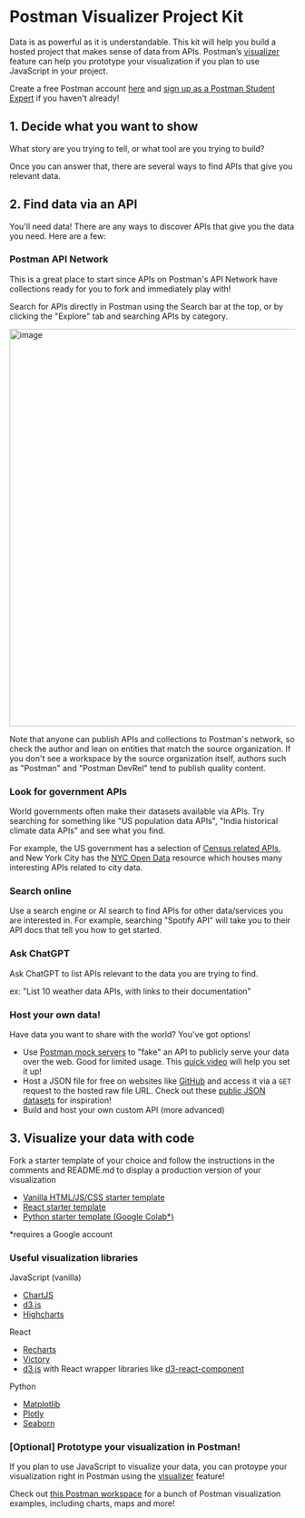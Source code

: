 # Postman Visualizer Project Kit

Data is as powerful as it is understandable. This kit will help you build a hosted project that makes sense of data from APIs. Postman’s [visualizer](https://learning.postman.com/docs/sending-requests/visualizer/) feature can help you prototype your visualization if you plan to use JavaScript in your project.

Create a free Postman account [here](https://www.postman.com/) and [sign up as a Postman Student Expert]() if you haven't already!

## 1. Decide what you want to show
What story are you trying to tell, or what tool are you trying to build?

Once you can answer that, there are several ways to find APIs that give you relevant data.

## 2. Find data via an API

You'll need data! There are any ways to discover APIs that give you the data you need. Here are a few:

### Postman API Network
This is a great place to start since APIs on Postman's API Network have collections ready for you to fork and immediately play with!

Search for APIs directly in Postman using the Search bar at the top, or by clicking the "Explore" tab and searching APIs by category.

<img width="700" alt="image" src="https://user-images.githubusercontent.com/9841162/227543200-11921d15-bb92-44c5-9d4d-b8be3fad5da4.png">

Note that anyone can publish APIs and collections to Postman's network, so check the author and lean on entities that match the source organization. If you don't see a workspace by the source organization itself, authors such as "Postman" and "Postman DevRel" tend to publish quality content. 

### Look for government APIs
World governments often make their datasets available via APIs. Try searching for something like "US population data APIs", "India historical climate data APIs" and see what you find. 

For example, the US government has a selection of [Census related APIs](https://www.census.gov/data/developers/data-sets.html), and New York City has the [NYC Open Data](https://opendata.cityofnewyork.us/) resource which houses many interesting APIs related to city data.  

### Search online

Use a search engine or AI search to find APIs for other data/services you are interested in. For example, searching "Spotify API" will take you to their API docs that tell you how to get started. 

### Ask ChatGPT 

Ask ChatGPT to list APIs relevant to the data you are trying to find.

ex: "List 10 weather data APIs, with links to their documentation"

### Host your own data!

Have data you want to share with the world? You've got options!

- Use [Postman mock servers](https://learning.postman.com/docs/designing-and-developing-your-api/mocking-data/setting-up-mock/) to "fake" an API to publicly serve your data over the web. Good for limited usage. This [quick video](https://www.youtube.com/watch?v=n_7UUghLpco) will help you set it up!
- Host a JSON file for free on websites like [GitHub](https://github.com/) and access it via a `GET` request to the hosted raw file URL. Check out these [public JSON datasets](https://github.com/jdorfman/awesome-json-datasets) for inspiration!
- Build and host your own custom API (more advanced)

## 3. Visualize your data with code

Fork a starter template of your choice and follow the instructions in the comments and README.md to display a production version of your visualization

- [Vanilla HTML/JS/CSS starter template](https://replit.com/@postman/NYC-Subway-Ridership-API-data-visualization-example)
- [React starter template](https://replit.com/@postman/NYC-Subway-Ridership-React-API-data-visualization-ex)
- [Python starter template (Google Colab*)](https://colab.research.google.com/drive/1cdJUlFub--p_1RQ4913RxJDtR957EXdo?usp=sharing)

*requires a Google account

### Useful visualization libraries

JavaScript (vanilla)
- [ChartJS](https://www.chartjs.org/docs/latest/)
- [d3.js](https://observablehq.com/@d3/gallery)
- [Highcharts](https://www.highcharts.com/)

React 
- [Recharts](http://recharts.org/en-US/)
- [Victory](https://formidable.com/open-source/victory/)
- [d3.js](https://observablehq.com/@d3/gallery) with React wrapper libraries like [d3-react-component](https://www.npmjs.com/package/d3-react-component)

Python
- [Matplotlib](https://matplotlib.org/api/index.html)
- [Plotly](https://plot.ly/python/)
- [Seaborn](https://seaborn.pydata.org/)

### [Optional] Prototype your visualization in Postman!
If you plan to use JavaScript to visualize your data, you can protoype your visualization right in Postman using the [visualizer](https://learning.postman.com/docs/sending-requests/visualizer/) feature! 

Check out [this Postman workspace](https://www.postman.com/postman/workspace/more-visualizer-examples) for a bunch of Postman visualization examples, including charts, maps and more!
